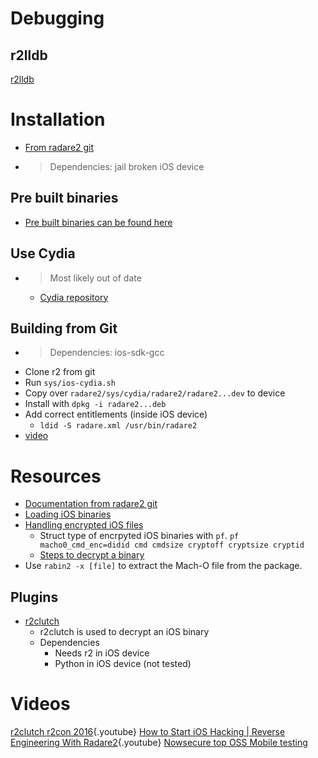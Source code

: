 <!-- TITLE: iOS reversing -->

# Debugging
## r2lldb
[r2lldb](/radare-plugins/r2lldb)

# Installation
- [From radare2 git](https://github.com/radare/radare2/blob/master/doc/iphone.md)
- > Dependencies: jail broken iOS device

## Pre built binaries
- [Pre built binaries can be found here](http://radare.mikelloc.com/get/)
## Use Cydia
- > Most likely out of date
	- [Cydia repository](http://cydia.radare.org/)


## Building from Git
- > Dependencies: ios-sdk-gcc
- Clone r2 from git
- Run `sys/ios-cydia.sh`
- Copy over `radare2/sys/cydia/radare2/radare2...dev` to device
- Install with `dpkg -i radare2...deb`
- Add correct entitlements (inside iOS device)
	- `ldid -S radare.xml /usr/bin/radare2`
- [video](https://youtu.be/OlzUdbvDLuA?t=685)
# Resources
- [Documentation from radare2 git](https://github.com/radare/radare2/blob/master/doc/ios.md)
- [Loading iOS binaries](http://radare.today/posts/loading-ios-binaries/)
- [Handling encrypted iOS files](https://youtu.be/OlzUdbvDLuA?t=544)
	- Struct type of encrpyted iOS binaries with `pf`. `pf macho0_cmd_enc=didid cmd cmdsize cryptoff cryptsize cryptid`
	- [Steps to decrypt a binary](https://youtu.be/OlzUdbvDLuA?t=822)
- Use `rabin2 -x [file]` to extract the Mach-O file from the package.

## Plugins
- [r2clutch](https://github.com/as0ler/r2clutch)
	- r2clutch is used to decrypt an iOS binary
	- Dependencies
		- Needs r2 in iOS device
		- Python in iOS device (not tested)
# Videos
[r2clutch r2con 2016](https://www.youtube.com/watch?v=OlzUdbvDLuA){.youtube}
[How to Start iOS Hacking | Reverse Engineering With Radare2](https://www.youtube.com/watch?v=hy81mnLMvnE){.youtube}
[Nowsecure top OSS Mobile testing](https://www.brighttalk.com/webcast/15139/304637?utm_campaign=knowledge-feed&utm_source=brighttalk-portal&utm_medium=web)

